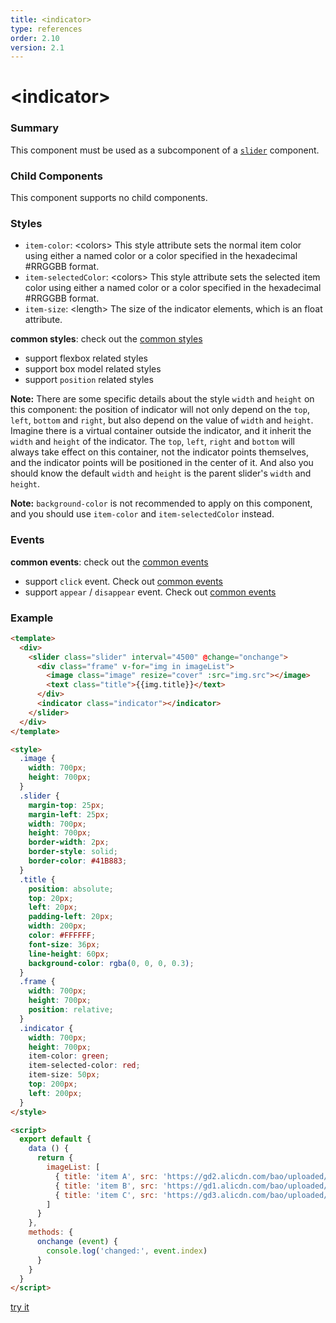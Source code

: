```yaml
---
title: <indicator>
type: references
order: 2.10
version: 2.1
---
```


# &lt;indicator&gt;

### Summary

This component must be used as a subcomponent of a [`slider`](./slider.html) component.

### Child Components

This component supports no child components.

### Styles

- `item-color`: &lt;colors&gt; This style attribute sets the normal item color using either a named color or a color specified in the hexadecimal #RRGGBB format.
- `item-selectedColor`: &lt;colors&gt; This style attribute sets the selected item color using either a named color or a color specified in the hexadecimal #RRGGBB format.
- `item-size`: &lt;length&gt; The size of the indicator elements, which is an float attribute.

**common styles**: check out the [common styles](../common-attrs.html)

- support flexbox related styles
- support box model related styles
- support ``position`` related styles

**Note:** There are some specific details about the style `width` and `height` on this component: the position of indicator will not only depend on the `top`, `left`, `bottom` and `right`, but also depend on the value of `width` and `height`. Imagine there is a virtual container outside the indicator, and it inherit the `width` and `height` of the indicator. The `top`, `left`, `right` and `bottom` will always take effect on this container, not the indicator points themselves, and the indicator points will be positioned in the center of it. And also you should know the default `width` and `height` is the parent slider's `width` and `height`.

**Note:** `background-color` is not recommended to apply on this component, and you should use `item-color` and `item-selectedColor` instead.

### Events

**common events**: check out the [common events](../common-event.html)

- support `click` event. Check out [common events](../common-event.html)
- support `appear` / `disappear` event. Check out [common events](../common-event.html)

### Example

```html
<template>
  <div>
    <slider class="slider" interval="4500" @change="onchange">
      <div class="frame" v-for="img in imageList">
        <image class="image" resize="cover" :src="img.src"></image>
        <text class="title">{{img.title}}</text>
      </div>
      <indicator class="indicator"></indicator>
    </slider>
  </div>
</template>

<style>
  .image {
    width: 700px;
    height: 700px;
  }
  .slider {
    margin-top: 25px;
    margin-left: 25px;
    width: 700px;
    height: 700px;
    border-width: 2px;
    border-style: solid;
    border-color: #41B883;
  }
  .title {
    position: absolute;
    top: 20px;
    left: 20px;
    padding-left: 20px;
    width: 200px;
    color: #FFFFFF;
    font-size: 36px;
    line-height: 60px;
    background-color: rgba(0, 0, 0, 0.3);
  }
  .frame {
    width: 700px;
    height: 700px;
    position: relative;
  }
  .indicator {
    width: 700px;
    height: 700px;
    item-color: green;
    item-selected-color: red;
    item-size: 50px;
    top: 200px;
    left: 200px;
  }
</style>

<script>
  export default {
    data () {
      return {
        imageList: [
          { title: 'item A', src: 'https://gd2.alicdn.com/bao/uploaded/i2/T14H1LFwBcXXXXXXXX_!!0-item_pic.jpg'},
          { title: 'item B', src: 'https://gd1.alicdn.com/bao/uploaded/i1/TB1PXJCJFXXXXciXFXXXXXXXXXX_!!0-item_pic.jpg'},
          { title: 'item C', src: 'https://gd3.alicdn.com/bao/uploaded/i3/TB1x6hYLXXXXXazXVXXXXXXXXXX_!!0-item_pic.jpg'}
        ]
      }
    },
    methods: {
      onchange (event) {
        console.log('changed:', event.index)
      }
    }
  }
</script>
```

[try it](../../examples/indicator.html)
